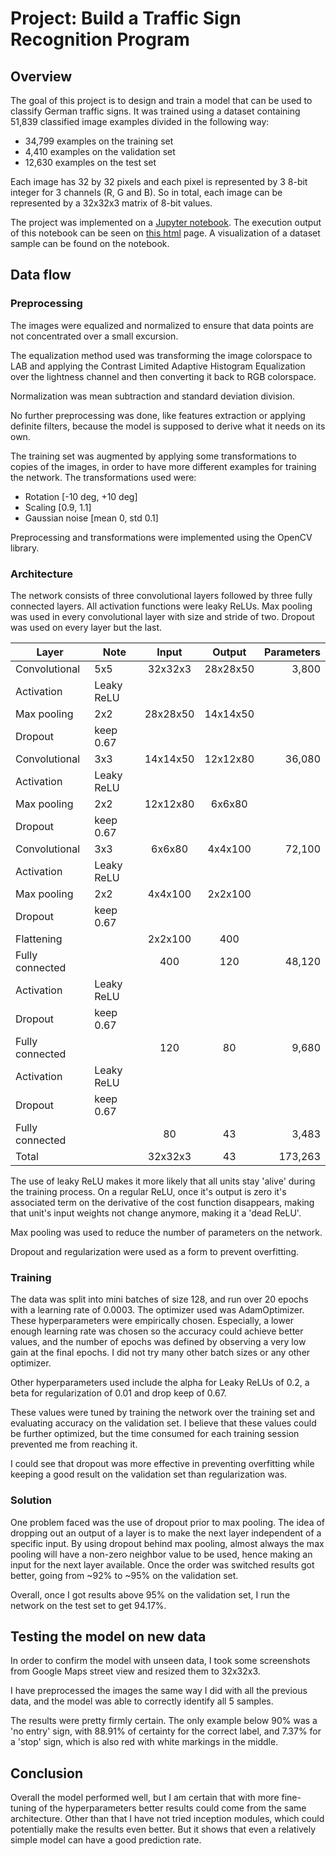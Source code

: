 # Project: Build a Traffic Sign Recognition Program


## Overview

The goal of this project is to design and train a model that can be used to classify German traffic signs.
It was trained using a dataset containing 51,839 classified image examples divided in the following way:
- 34,799 examples on the training set
- 4,410 examples on the validation set
- 12,630 examples on the test set

Each image has 32 by 32 pixels and each pixel is represented by 3 8-bit integer for 3 channels (R, G and B). So in total, each image can be represented by a 32x32x3 matrix of 8-bit values.

The project was implemented on a [Jupyter notebook](Traffic_Sign_Classifier.ipynb). The execution output of this notebook can be seen on [this html](Traffic_Sign_Classifier.html) page.
A visualization of a dataset sample can be found on the notebook.


## Data flow

### Preprocessing

The images were equalized and normalized to ensure that data points are not concentrated over a small excursion.

The equalization method used was transforming the image colorspace to LAB and applying the Contrast Limited Adaptive Histogram Equalization over the lightness channel and then converting it back to RGB colorspace.

Normalization was mean subtraction and standard deviation division.

No further preprocessing was done, like features extraction or applying definite filters, because the model is supposed to derive what it needs on its own.

The training set was augmented by applying some transformations to copies of the images, in order to have more different examples for training the network.
The transformations used were:
- Rotation [-10 deg, +10 deg]
- Scaling [0.9, 1.1]
- Gaussian noise [mean 0, std 0.1]

Preprocessing and transformations were implemented using the OpenCV library.

### Architecture

The network consists of three convolutional layers followed by three fully connected layers. All activation functions were leaky ReLUs. Max pooling was used in every convolutional layer with size and stride of two. Dropout was used on every layer but the last.

Layer | Note | Input | Output | Parameters
--- | --- | :---: | :---: | ---:
Convolutional | 5x5 | 32x32x3 | 28x28x50 | 3,800
Activation | Leaky ReLU |
Max pooling | 2x2 | 28x28x50 | 14x14x50
Dropout | keep 0.67 |
Convolutional | 3x3 | 14x14x50 | 12x12x80 | 36,080
Activation | Leaky ReLU |
Max pooling | 2x2 | 12x12x80 | 6x6x80
Dropout | keep 0.67 |
Convolutional | 3x3 | 6x6x80 | 4x4x100 | 72,100
Activation | Leaky ReLU |
Max pooling | 2x2 | 4x4x100 | 2x2x100
Dropout | keep 0.67 |  
Flattening || 2x2x100 | 400
Fully connected || 400 | 120 | 48,120
Activation | Leaky ReLU |
Dropout | keep 0.67 |
Fully connected || 120 | 80 | 9,680
Activation | Leaky ReLU |
Dropout | keep 0.67 |
Fully connected || 80 | 43 | 3,483
Total | | 32x32x3 | 43 | 173,263


The use of leaky ReLU makes it more likely that all units stay 'alive' during the training process. On a regular ReLU, once it's output is zero it's associated term on the derivative of the cost function disappears, making that unit's input weights not change anymore, making it a 'dead ReLU'.

Max pooling was used to reduce the number of parameters on the network.

Dropout and regularization were used as a form to prevent overfitting.

### Training

The data was split into mini batches of size 128, and run over 20 epochs with a learning rate of 0.0003. The optimizer used was AdamOptimizer.
These hyperparameters were empirically chosen. Especially, a lower enough learning rate was chosen so the accuracy could achieve better values, and the number of epochs was defined by observing a very low gain at the final epochs. I did not try many other batch sizes or any other optimizer.

Other hyperparameters used include the alpha for Leaky ReLUs of 0.2, a beta for regularization of 0.01 and drop keep of 0.67.

These values were tuned by training the network over the training set and evaluating accuracy on the validation set.
I believe that these values could be further optimized, but the time consumed for each training session prevented me from reaching it.

I could see that dropout was more effective in preventing overfitting while keeping a good result on the validation set than regularization was.

### Solution

One problem faced was the use of dropout prior to max pooling. The idea of dropping out an output of a layer is to make the next layer independent of a specific input. By using dropout behind max pooling, almost always the max pooling will have a non-zero neighbor value to be used, hence making an input for the next layer available.
Once the order was switched results got better, going from ~92% to ~95% on the validation set.

Overall, once I got results above 95% on the validation set, I run the network on the test set to get 94.17%.

## Testing the model on new data

In order to confirm the model with unseen data, I took some screenshots from Google Maps street view and resized them to 32x32x3.

I have preprocessed the images the same way I did with all the previous data, and the model was able to correctly identify all 5 samples.

The results were pretty firmly certain.
The only example below 90% was a 'no entry' sign, with 88.91% of certainty for the correct label, and 7.37% for a 'stop' sign, which is also red with white markings in the middle.

## Conclusion

Overall the model performed well, but I am certain that with more fine-tuning of the hyperparameters better results could come from the same architecture.
Other than that I have not tried inception modules, which could potentially make the results even better.
But it shows that even a relatively simple model can have a good prediction rate.

